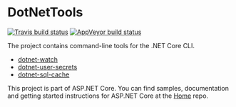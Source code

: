 DotNetTools
===========

[![Travis build status](https://img.shields.io/travis/aspnet/DotNetTools.svg?label=travis-ci&branch=dev&style=flat-square)](https://travis-ci.org/aspnet/DotNetTools/branches)
[![AppVeyor build status](https://img.shields.io/appveyor/ci/aspnetci/DotNetTools/dev.svg?label=appveyor&style=flat-square)](https://ci.appveyor.com/project/aspnetci/DotNetTools/branch/dev)

The project contains command-line tools for the .NET Core CLI.

 - [dotnet-watch](src/Microsoft.DotNet.Watcher.Tools/)
 - [dotnet-user-secrets](src/Microsoft.Extensions.SecretManager.Tools/)
 - [dotnet-sql-cache](src/Microsoft.Extensions.Caching.SqlConfig.Tools/)

This project is part of ASP.NET Core. You can find samples, documentation and getting started instructions for ASP.NET Core at the [Home](https://github.com/aspnet/home) repo.
